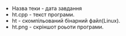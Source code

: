 - Назва теки - дата завдання
- ht.cpp - текст програми.
- ht - скомпільований бінарний файл(Linux).
- ht.png - скріншот роьоти програми.
